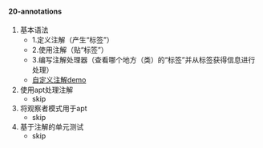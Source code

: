 #### 20-annotations
1. 基本语法
   - 1.定义注解（产生“标签”）
   - 2.使用注解（贴“标签”）
   - 3.编写注解处理器（查看哪个地方（类）的“标签”并从标签获得信息进行处理）
   - [自定义注解demo](src/main/java/Tester.java)
2. 使用apt处理注解
   - skip
3. 将观察者模式用于apt
   - skip
4. 基于注解的单元测试
   - skip